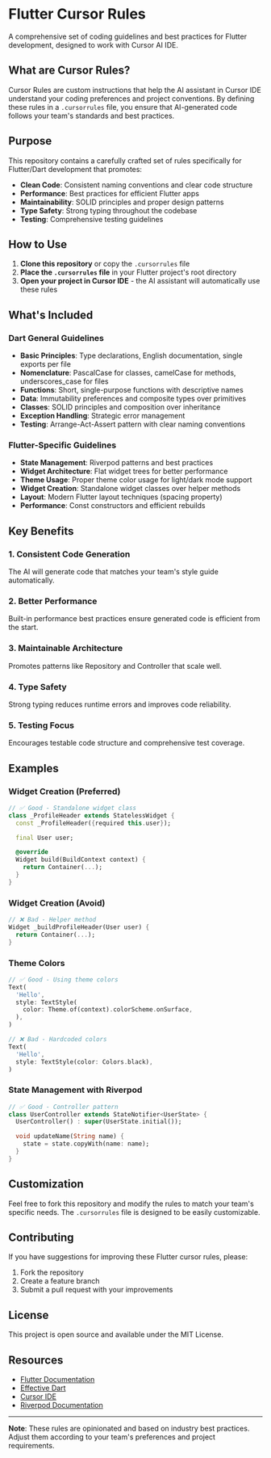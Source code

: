 # Flutter Cursor Rules

A comprehensive set of coding guidelines and best practices for Flutter development, designed to work with Cursor AI IDE.

## What are Cursor Rules?

Cursor Rules are custom instructions that help the AI assistant in Cursor IDE understand your coding preferences and project conventions. By defining these rules in a `.cursorrules` file, you ensure that AI-generated code follows your team's standards and best practices.

## Purpose

This repository contains a carefully crafted set of rules specifically for Flutter/Dart development that promotes:

- **Clean Code**: Consistent naming conventions and clear code structure
- **Performance**: Best practices for efficient Flutter apps
- **Maintainability**: SOLID principles and proper design patterns
- **Type Safety**: Strong typing throughout the codebase
- **Testing**: Comprehensive testing guidelines

## How to Use

1. **Clone this repository** or copy the `.cursorrules` file
2. **Place the `.cursorrules` file** in your Flutter project's root directory
3. **Open your project in Cursor IDE** - the AI assistant will automatically use these rules

## What's Included

### Dart General Guidelines

- **Basic Principles**: Type declarations, English documentation, single exports per file
- **Nomenclature**: PascalCase for classes, camelCase for methods, underscores_case for files
- **Functions**: Short, single-purpose functions with descriptive names
- **Data**: Immutability preferences and composite types over primitives
- **Classes**: SOLID principles and composition over inheritance
- **Exception Handling**: Strategic error management
- **Testing**: Arrange-Act-Assert pattern with clear naming conventions

### Flutter-Specific Guidelines

- **State Management**: Riverpod patterns and best practices
- **Widget Architecture**: Flat widget trees for better performance
- **Theme Usage**: Proper theme color usage for light/dark mode support
- **Widget Creation**: Standalone widget classes over helper methods
- **Layout**: Modern Flutter layout techniques (spacing property)
- **Performance**: Const constructors and efficient rebuilds

## Key Benefits

### 1. Consistent Code Generation

The AI will generate code that matches your team's style guide automatically.

### 2. Better Performance

Built-in performance best practices ensure generated code is efficient from the start.

### 3. Maintainable Architecture

Promotes patterns like Repository and Controller that scale well.

### 4. Type Safety

Strong typing reduces runtime errors and improves code reliability.

### 5. Testing Focus

Encourages testable code structure and comprehensive test coverage.

## Examples

### Widget Creation (Preferred)

```dart
// ✅ Good - Standalone widget class
class _ProfileHeader extends StatelessWidget {
  const _ProfileHeader({required this.user});

  final User user;

  @override
  Widget build(BuildContext context) {
    return Container(...);
  }
}
```

### Widget Creation (Avoid)

```dart
// ❌ Bad - Helper method
Widget _buildProfileHeader(User user) {
  return Container(...);
}
```

### Theme Colors

```dart
// ✅ Good - Using theme colors
Text(
  'Hello',
  style: TextStyle(
    color: Theme.of(context).colorScheme.onSurface,
  ),
)

// ❌ Bad - Hardcoded colors
Text(
  'Hello',
  style: TextStyle(color: Colors.black),
)
```

### State Management with Riverpod

```dart
// ✅ Good - Controller pattern
class UserController extends StateNotifier<UserState> {
  UserController() : super(UserState.initial());

  void updateName(String name) {
    state = state.copyWith(name: name);
  }
}
```

## Customization

Feel free to fork this repository and modify the rules to match your team's specific needs. The `.cursorrules` file is designed to be easily customizable.

## Contributing

If you have suggestions for improving these Flutter cursor rules, please:

1. Fork the repository
2. Create a feature branch
3. Submit a pull request with your improvements

## License

This project is open source and available under the MIT License.

## Resources

- [Flutter Documentation](https://docs.flutter.dev/)
- [Effective Dart](https://dart.dev/guides/language/effective-dart)
- [Cursor IDE](https://cursor.sh/)
- [Riverpod Documentation](https://riverpod.dev/)

---

**Note**: These rules are opinionated and based on industry best practices. Adjust them according to your team's preferences and project requirements.
